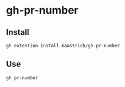 # gh-pr-number

## Install

```bash
gh extention install maastrich/gh-pr-number
```


## Use

```bash
gh pr-number
```
